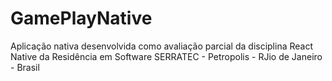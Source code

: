 # GamePlayNative
Aplicação nativa desenvolvida como avaliação parcial da disciplina React Native da Residência em Software SERRATEC - Petropolis - RJio de Janeiro - Brasil
